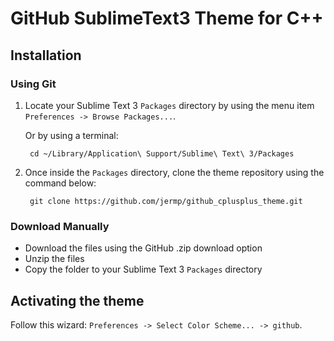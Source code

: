 # GitHub SublimeText3 Theme for C++

## Installation

### Using Git

1. Locate your Sublime Text 3 `Packages` directory by using the menu item `Preferences -> Browse Packages...`.

	Or by using a terminal:

		cd ~/Library/Application\ Support/Sublime\ Text\ 3/Packages

2. Once inside the `Packages` directory, clone the theme repository using the command below:

    	git clone https://github.com/jermp/github_cplusplus_theme.git

### Download Manually

- Download the files using the GitHub .zip download option
- Unzip the files
- Copy the folder to your Sublime Text 3 `Packages` directory

## Activating the theme

Follow this wizard:
`Preferences -> Select Color Scheme... -> github`.
